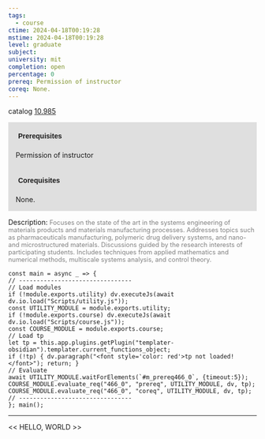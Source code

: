 ```yaml
---
tags:
  - course
ctime: 2024-04-18T00:19:28
mstime: 2024-04-18T00:19:28
level: graduate
subject: 
university: mit
completion: open
percentage: 0
prereq: Permission of instructor
coreq: None.
---
```


catalog [10.985](http://student.mit.edu/catalog/m10b.html#10.985)

<span style="display: block; padding: 15px; background-color: rgb(100, 100, 100, 0.2);"><font id="m_prereq466_0" style="display: block; font-family: Arial, sans-serif; font-weight: bold; padding: 5px">Prerequisites</font><br><span id="prereq466_0">Permission of instructor</span></span>
<span style="display: block; padding: 15px; background-color: rgb(100, 100, 100, 0.2);"><font id="m_coreq466_0" style="display: block; font-family: Arial, sans-serif; font-weight: bold; padding: 5px">Corequisites</font><br><span id="coreq466_0">None.</span></span>

<font style="">Description:</font>
<font style="color: grey; font-size: 0.8rem;">Focuses on the state of the art in the systems engineering of materials products and materials manufacturing processes. Addresses topics such as pharmaceuticals manufacturing, polymeric drug delivery systems, and nano- and microstructured materials. Discussions guided by the research interests of participating students. Includes techniques from applied mathematics and numerical methods, multiscale systems analysis, and control theory.</font>

```dataviewjs
const main = async _ => {
// --------------------------------
// Load modules
if (!module.exports.utility) dv.executeJs(await dv.io.load("Scripts/utility.js"));
const UTILITY_MODULE = module.exports.utility;
if (!module.exports.course) dv.executeJs(await dv.io.load("Scripts/course.js"));
const COURSE_MODULE = module.exports.course;
// Load tp
let tp = this.app.plugins.getPlugin("templater-obsidian").templater.current_functions_object;
if (!tp) { dv.paragraph("<font style='color: red'>tp not loaded!</font>"); return; }
// Evaluate
await UTILITY_MODULE.waitForElements(`#m_prereq466_0`, {timeout:5});
COURSE_MODULE.evaluate_req("466_0", "prereq", UTILITY_MODULE, dv, tp);
COURSE_MODULE.evaluate_req("466_0", "coreq", UTILITY_MODULE, dv, tp);
// --------------------------------
}; main();
```

---

<< HELLO, WORLD >>
